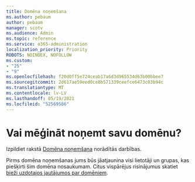 ```yaml
---
title: Domēna noņemšana
ms.author: pebaum
author: pebaum
manager: scotv
ms.audience: Admin
ms.topic: reference
ms.service: o365-administration
localization_priority: Priority
ROBOTS: NOINDEX, NOFOLLOW
ms.custom:
- "25"
- "9"
ms.openlocfilehash: f20d0ff5e724ceab17a6d3d965534d63b00bbee7
ms.sourcegitcommit: 2d617ae59eed0ce8b571339ceefce6473c03b94c
ms.translationtype: MT
ms.contentlocale: lv-LV
ms.lasthandoff: 05/19/2021
ms.locfileid: "52569586"
---
```

# <a name="trying-to-remove-your-domain"></a>Vai mēģināt noņemt savu domēnu?

Izpildiet rakstā [Domēna noņemšana](/microsoft-365/admin/get-help-with-domains/remove-a-domain) norādītās darbības.
  
Pirms domēna noņemšanas jums būs jāatjaunina visi lietotāji un grupas, kas piešķirti šim domēna nosaukumam. Citus vispārējus risinājumus skatiet [bieži uzdotajos jautājumos par domēniem](/microsoft-365/admin/setup/domains-faq).
  